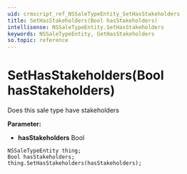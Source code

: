 ```yaml
---
uid: crmscript_ref_NSSaleTypeEntity_SetHasStakeholders
title: SetHasStakeholders(Bool hasStakeholders)
intellisense: NSSaleTypeEntity.SetHasStakeholders
keywords: NSSaleTypeEntity, GetHasStakeholders
so.topic: reference
---
```


# SetHasStakeholders(Bool hasStakeholders)

Does this sale type have stakeholders

**Parameter:** 
 - **hasStakeholders** Bool

```crmscript
NSSaleTypeEntity thing;
Bool hasStakeholders;
thing.SetHasStakeholders(hasStakeholders);
```

